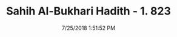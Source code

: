 ---
title        : "Sahih Al-Bukhari Hadith - 1. 823"
date         : 7/25/2018 1:51:52 PM
draft        : false
type         : "hadith"
layout       : "hadith"
BookCode     : "SHB"
VolumeNumber : "1"
HadithNumber : "823"
categories  :  ["Prayer Characteristics-Women attending mosque at night"]
tags  :  ["Aisha"]
---